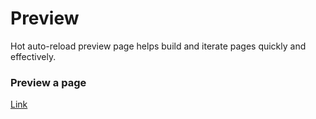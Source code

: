 # Preview

Hot auto-reload preview page helps build and iterate pages quickly and effectively.

### Preview a page

[Link](https://fs-xper--general.s3.amazonaws.com/docs/preview.mov ':include :type=video width=100% height=400px controls=true')